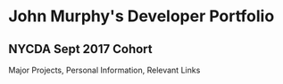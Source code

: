 # John Murphy's Developer Portfolio
## NYCDA Sept 2017 Cohort
Major Projects, Personal Information, Relevant Links